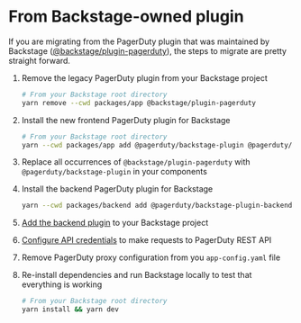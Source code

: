 # From Backstage-owned plugin

If you are migrating from the PagerDuty plugin that was maintained by Backstage ([@backstage/plugin-pagerduty](https://www.npmjs.com/package/@backstage/plugin-pagerduty)), the steps to migrate are pretty straight forward.

1. Remove the legacy PagerDuty plugin from your Backstage project

    ```bash
    # From your Backstage root directory
    yarn remove --cwd packages/app @backstage/plugin-pagerduty
    ```

2. Install the new frontend PagerDuty plugin for Backstage

    ```bash
    # From your Backstage root directory
    yarn --cwd packages/app add @pagerduty/backstage-plugin @pagerduty/backstage-plugin-common
    ```

3. Replace all occurrences of `@backstage/plugin-pagerduty` with `@pagerduty/backstage-plugin` in your components

4. Install the backend PagerDuty plugin for Backstage

    ```bash
    yarn --cwd packages/backend add @pagerduty/backstage-plugin-backend @pagerduty/backstage-plugin-common
    ```

5. [Add the backend plugin](/backstage-plugin-docs/getting-started/backstage/#add-the-backend-plugin-to-your-application) to your Backstage project

6. [Configure API credentials](/backstage-plugin-docs/getting-started/backstage/#configure-backend-plugin-api-credentials) to make requests to PagerDuty REST API

7. Remove PagerDuty proxy configuration from you `app-config.yaml` file

8. Re-install dependencies and run Backstage locally to test that everything is working

    ```bash
    # From your Backstage root directory
    yarn install && yarn dev
    ```
